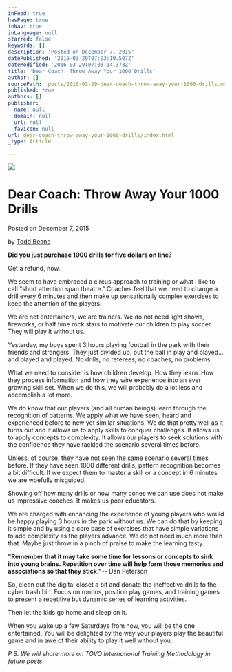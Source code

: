 ```yaml
---
inFeed: true
hasPage: true
inNav: true
inLanguage: null
starred: false
keywords: []
description: 'Posted on December 7, 2015'
datePublished: '2016-03-29T07:03:19.507Z'
dateModified: '2016-03-29T07:03:14.373Z'
title: 'Dear Coach: Throw Away Your 1000 Drills'
author: []
sourcePath: _posts/2016-03-29-dear-coach-throw-away-your-1000-drills.md
published: true
authors: []
publisher:
  name: null
  domain: null
  url: null
  favicon: null
url: dear-coach-throw-away-your-1000-drills/index.html
_type: Article

---
```

![](https://the-grid-user-content.s3-us-west-2.amazonaws.com/f50e9fd7-7d4a-46fe-8e23-2397a800364e.jpg)

# Dear Coach: Throw Away Your 1000 Drills

Posted on December 7, 2015

by [Todd Beane][0]

**Did you just purchase 1000 drills for five dollars on line?**

Get a refund, now.

We seem to have embraced a circus approach to training or what I like to call "short attention span theatre." Coaches feel that we need to change a drill every 6 minutes and then make up sensationally complex exercises to keep the attention of the players.

We are not entertainers, we are trainers. We do not need light shows, fireworks, or half time rock stars to motivate our children to play soccer. They will play it without us.

Yesterday, my boys spent 3 hours playing football in the park with their friends and strangers. They just divided up, put the ball in play and played... and played and played. No drills, no referees, no coaches, no problems.

What we need to consider is how children develop. How they learn. How they process information and how they wire experience into an ever growing skill set. When we do this, we will probably do a lot less and accomplish a lot more.

We do know that our players (and all human beings) learn through the recognition of patterns. We apply what we have seen, heard and experienced before to new yet similar situations. We do that pretty well as it turns out and it allows us to apply skills to conquer challenges. It allows us to apply concepts to complexity. It allows our players to seek solutions with the confidence they have tackled the scenario several times before.

Unless, of course, they have not seen the same scenario several times before. If they have seen 1000 different drills, pattern recognition becomes a bit difficult. If we expect them to master a skill or a concept in 6 minutes we are woefully misguided.

Showing off how many drills or how many cones we can use does not make us impressive coaches. It makes us poor educators.

We are charged with enhancing the experience of young players who would be happy playing 3 hours in the park without us. We can do that by keeping it simple and by using a core base of exercises that have simple variations to add complexity as the players advance. We do not need much more than that. Maybe just throw in a pinch of praise to make the learning tasty.

**"Remember that it may take some time for lessons or concepts to sink into young brains. Repetition over time will help form those memories and associations so that they stick."**-- Dan Peterson

So, clean out the digital closet a bit and donate the ineffective drills to the cyber trash bin. Focus on rondos, position play games, and training games to present a repetitive but dynamic series of learning activities.

Then let the kids go home and sleep on it.

When you wake up a few Saturdays from now, you will be the one entertained. You will be delighted by the way your players play the beautiful game and in awe of their ability to play it well without you.

_P.S. We will share more on TOVO International Training Methodology in future posts._

[0]: http://toddbeane.com/?p=384